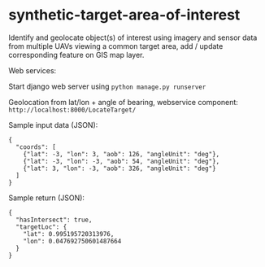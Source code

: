 # synthetic-target-area-of-interest

Identify and geolocate object(s) of interest using imagery and sensor data from multiple UAVs viewing a common target area, add / update corresponding feature on GIS map layer.

Web services:

Start django web server using
```python manage.py runserver```

Geolocation from lat/lon + angle of bearing, webservice component:
```http://localhost:8000/LocateTarget/```

Sample input data (JSON):
```
{
  "coords": [
    {"lat": -3, "lon": 3, "aob": 126, "angleUnit": "deg"},
    {"lat": -3, "lon": -3, "aob": 54, "angleUnit": "deg"},
    {"lat": 3, "lon": -3, "aob": 326, "angleUnit": "deg"}
  ]
}
```

Sample return (JSON):
```
{
  "hasIntersect": true,
  "targetLoc": {
    "lat": 0.995195720313976,
    "lon": 0.047692750601487664
  }
}
```
